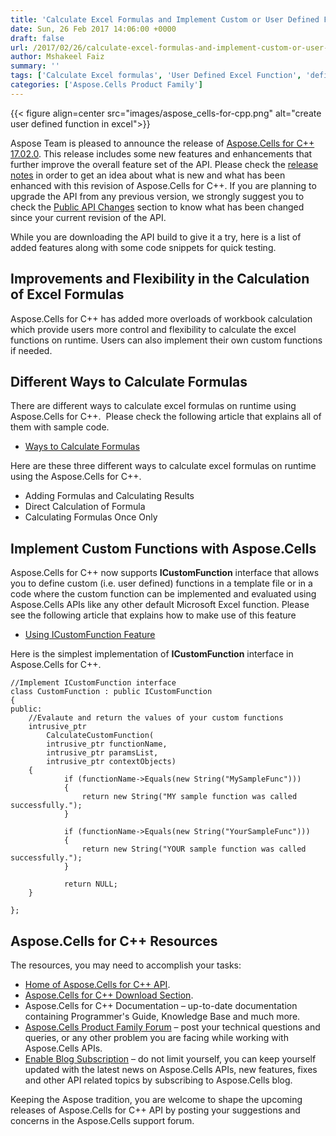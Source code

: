 ```yaml
---
title: 'Calculate Excel Formulas and Implement Custom or User Defined Functions in C++'
date: Sun, 26 Feb 2017 14:06:00 +0000
draft: false
url: /2017/02/26/calculate-excel-formulas-and-implement-custom-or-user-defined-functions-in-c/
author: Mshakeel Faiz
summary: ''
tags: ['Calculate Excel formulas', 'User Defined Excel Function', 'define custom excel formulas', 'user defined formula in excel', 'user defined functions in excel']
categories: ['Aspose.Cells Product Family']
---
```




{{< figure align=center src="images/aspose_cells-for-cpp.png" alt="create user defined function in excel">}}


Aspose Team is pleased to announce the release of [Aspose.Cells for C++ 17.02.0][1]. This release includes some new features and enhancements that further improve the overall feature set of the API. Please check the [release notes][2] in order to get an idea about what is new and what has been enhanced with this revision of Aspose.Cells for C++. If you are planning to upgrade the API from any previous version, we strongly suggest you to check the [Public API Changes][3] section to know what has been changed since your current revision of the API.

While you are downloading the API build to give it a try, here is a list of added features along with some code snippets for quick testing.

## Improvements and Flexibility in the Calculation of Excel Formulas

Aspose.Cells for C++ has added more overloads of workbook calculation which provide users more control and flexibility to calculate the excel functions on runtime. Users can also implement their own custom functions if needed.

## Different Ways to Calculate Formulas

There are different ways to calculate excel formulas on runtime using Aspose.Cells for C++.  Please check the following article that explains all of them with sample code.

*   [Ways to Calculate Formulas][4]

Here are these three different ways to calculate excel formulas on runtime using the Aspose.Cells for C++.

*   Adding Formulas and Calculating Results
*   Direct Calculation of Formula
*   Calculating Formulas Once Only

## Implement Custom Functions with Aspose.Cells

Aspose.Cells for C++ now supports **ICustomFunction** interface that allows you to define custom (i.e. user defined) functions in a template file or in a code where the custom function can be implemented and evaluated using Aspose.Cells APIs like any other default Microsoft Excel function. Please see the following article that explains how to make use of this feature

*   [Using ICustomFunction Feature][5]

Here is the simplest implementation of **ICustomFunction** interface in Aspose.Cells for C++.

```
//Implement ICustomFunction interface
class CustomFunction : public ICustomFunction
{
public:
    //Evalaute and return the values of your custom functions
    intrusive_ptr 
        CalculateCustomFunction(
        intrusive_ptr functionName, 
        intrusive_ptr paramsList, 
        intrusive_ptr contextObjects)
    {
            if (functionName->Equals(new String("MySampleFunc")))
            {
                return new String("MY sample function was called successfully.");
            }
 
            if (functionName->Equals(new String("YourSampleFunc")))
            {
                return new String("YOUR sample function was called successfully.");
            }
 
            return NULL;
    }
 
};
```

## Aspose.Cells for C++ Resources

The resources, you may need to accomplish your tasks:

*   [Home of Aspose.Cells for C++ API][6].
*   [Aspose.Cells for C++ Download Section][7].
*   Aspose.Cells for C++ Documentation – up-to-date documentation containing Programmer's Guide, Knowledge Base and much more.
*   [Aspose.Cells Product Family Forum][8] – post your technical questions and queries, or any other problem you are facing while working with Aspose.Cells APIs.
*   [Enable Blog Subscription][9] – do not limit yourself, you can keep yourself updated with the latest news on Aspose.Cells APIs, new features, fixes and other API related topics by subscribing to Aspose.Cells blog.

Keeping the Aspose tradition, you are welcome to shape the upcoming releases of Aspose.Cells for C++ API by posting your suggestions and concerns in the Aspose.Cells support forum.




[1]: https://downloads.aspose.com/cells/cpp/new-releases/aspose.cells-for-c---17.02.0/
[2]: https://docs.aspose.com/display/cellscpp/Aspose.Cells+for+CPP+17.02.0+Release+Notes
[3]: https://docs.aspose.com/display/cellscpp/Migrating+from+Earlier+Versions+of+Aspose.Cells
[4]: https://docs.aspose.com/display/cellscpp/Ways+to+Calculate+Formulas
[5]: https://docs.aspose.com/display/cellscpp/Using+ICustomFunction+Feature
[6]: http://www.aspose.com/products/cells/cpp
[7]: http://downloads.aspose.com/cells/cpp
[8]: https://forum.aspose.com/c/cells
[9]: https://blog.aspose.com/category/cells/




